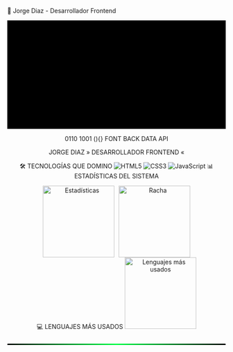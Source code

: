 🚀 Jorge Diaz - Desarrollador Frontend
<div align="center"><!-- CABECERA MATRIX --><svg width="100%" height="250" xmlns="http://www.w3.org/2000/svg">  <!-- Fondo negro --> <rect width="100%" height="100%" fill="#000000"/> <!-- Lluvia Matrix intensa -->
<text class="matrix-char" x="5%" y="0" style="animation-duration: 3s">1010</text>
<text class="matrix-char" x="12%" y="-30" style="animation-duration: 3.5s">0101</text>
<text class="matrix-char" x="18%" y="-60" style="animation-duration: 2.8s">{}[]</text>
<text class="matrix-char" x="25%" y="-90" style="animation-duration: 4s">HTML5</text>
<text class="matrix-char" x="32%" y="-120" style="animation-duration: 3.2s">CSS3</text>
<text class="matrix-char" x="38%" y="-150" style="animation-duration: 3.7s">JS()</text>
<text class="matrix-char" x="45%" y="-180" style="animation-duration: 2.9s">CODE</text>
<text class="matrix-char" x="52%" y="-210" style="animation-duration: 4.1s">WEB</text>
<text class="matrix-char" x="58%" y="-240" style="animation-duration: 3.4s">DEV</text>
<text class="matrix-char" x="65%" y="-270" style="animation-duration: 3.8s">FUNC</text>
<text class="matrix-char" x="72%" y="-300" style="animation-duration: 2.7s">ALGO</text>
<text class="matrix-char" x="78%" y="-330" style="animation-duration: 4.2s">PROG</text>
<text class="matrix-char" x="85%" y="-360" style="animation-duration: 3.1s">SIST</text>
<text class="matrix-char" x="92%" y="-390" style="animation-duration: 3.6s">TECH</text>

<!-- Segunda capa de lluvia -->
<text class="matrix-char" x="8%" y="-50" style="animation-duration: 3.3s">0110</text>
<text class="matrix-char" x="22%" y="-80" style="animation-duration: 2.6s">1001</text>
<text class="matrix-char" x="35%" y="-110" style="animation-duration: 4.3s">(){}</text>
<text class="matrix-char" x="48%" y="-140" style="animation-duration: 3.5s">FONT</text>
<text class="matrix-char" x="62%" y="-170" style="animation-duration: 2.8s">BACK</text>
<text class="matrix-char" x="75%" y="-200" style="animation-duration: 4s">DATA</text>
<text class="matrix-char" x="88%" y="-230" style="animation-duration: 3.7s">API</text>

<!-- Nombre con efecto glow --> <text x="50%" y="120" text-anchor="middle" fill="#00ff41" font-family="'Courier New', monospace" font-size="46" font-weight="bold" style="animation: nameGlow 2s ease-in-out infinite;"> JORGE DIAZ </text> <!-- Subtítulo --> <text x="50%" y="160" text-anchor="middle" fill="#00ff88" font-family="'Courier New', monospace" font-size="20"> » DESARROLLADOR FRONTEND « </text> <!-- Línea decorativa --> <line x1="25%" y1="175" x2="75%" y2="175" stroke="#00ff41" stroke-width="2" stroke-dasharray="5,5"/> </svg>
🛠 TECNOLOGÍAS QUE DOMINO
<img src="https://img.shields.io/badge/HTML5-E34F26?style=for-the-badge&logo=html5&logoColor=white&labelColor=000000" alt="HTML5"/> <img src="https://img.shields.io/badge/CSS3-1572B6?style=for-the-badge&logo=css3&logoColor=white&labelColor=000000" alt="CSS3"/> <img src="https://img.shields.io/badge/JavaScript-F7DF1E?style=for-the-badge&logo=javascript&logoColor=black&labelColor=000000" alt="JavaScript"/>
📊 ESTADÍSTICAS DEL SISTEMA
<div style="display: flex; justify-content: center; gap: 10px; flex-wrap: wrap;"> <img src="https://github-readme-stats.vercel.app/api?username=JorgeDiaz&show_icons=true&theme=dark&hide_border=true&bg_color=000000&title_color=00ff41&text_color=00ff88&icon_color=00ff41" alt="Estadísticas" height="165"/> <img src="https://github-readme-streak-stats.herokuapp.com/?user=JorgeDiaz&theme=dark&hide_border=true&background=000000&stroke=00ff41&ring=00ff41&fire=00ff41&currStreakNum=00ff88&currStreakLabel=00ff88&sideNums=00ff88&sideLabels=00ff88&dates=00ff88" alt="Racha" height="165"/> </div>
💻 LENGUAJES MÁS USADOS
<img src="https://github-readme-stats.vercel.app/api/top-langs/?username=JorgeDiaz&layout=compact&theme=dark&hide_border=true&bg_color=000000&title_color=00ff41&text_color=00ff88" alt="Lenguajes más usados" height="165"/>
<!-- Línea divisora Matrix --><div width="100%" style="height: 3px; background: linear-gradient(90deg, #000000, #00ff41, #000000); margin: 25px 0; border-radius: 5px;"></div>
